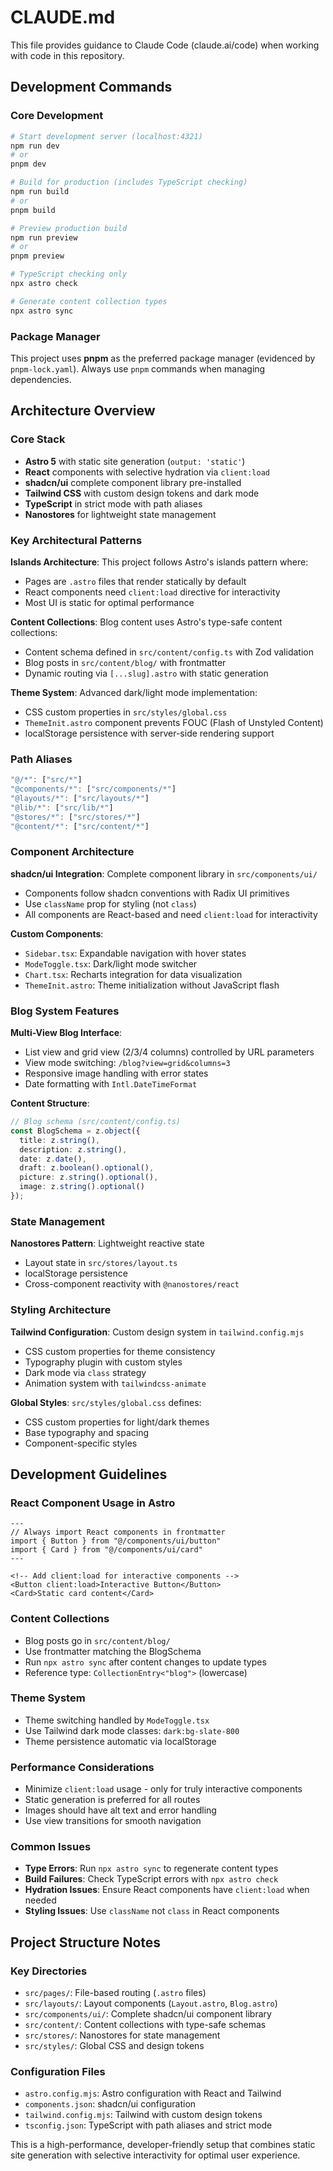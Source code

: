 # CLAUDE.md

This file provides guidance to Claude Code (claude.ai/code) when working with code in this repository.

## Development Commands

### Core Development
```bash
# Start development server (localhost:4321)
npm run dev
# or
pnpm dev

# Build for production (includes TypeScript checking)
npm run build
# or
pnpm build

# Preview production build
npm run preview
# or
pnpm preview

# TypeScript checking only
npx astro check

# Generate content collection types
npx astro sync
```

### Package Manager
This project uses **pnpm** as the preferred package manager (evidenced by `pnpm-lock.yaml`). Always use `pnpm` commands when managing dependencies.

## Architecture Overview

### Core Stack
- **Astro 5** with static site generation (`output: 'static'`)
- **React** components with selective hydration via `client:load`
- **shadcn/ui** complete component library pre-installed
- **Tailwind CSS** with custom design tokens and dark mode
- **TypeScript** in strict mode with path aliases
- **Nanostores** for lightweight state management

### Key Architectural Patterns

**Islands Architecture**: This project follows Astro's islands pattern where:
- Pages are `.astro` files that render statically by default
- React components need `client:load` directive for interactivity
- Most UI is static for optimal performance

**Content Collections**: Blog content uses Astro's type-safe content collections:
- Content schema defined in `src/content/config.ts` with Zod validation
- Blog posts in `src/content/blog/` with frontmatter
- Dynamic routing via `[...slug].astro` with static generation

**Theme System**: Advanced dark/light mode implementation:
- CSS custom properties in `src/styles/global.css`
- `ThemeInit.astro` component prevents FOUC (Flash of Unstyled Content)
- localStorage persistence with server-side rendering support

### Path Aliases
```typescript
"@/*": ["src/*"]
"@components/*": ["src/components/*"]
"@layouts/*": ["src/layouts/*"] 
"@lib/*": ["src/lib/*"]
"@stores/*": ["src/stores/*"]
"@content/*": ["src/content/*"]
```

### Component Architecture

**shadcn/ui Integration**: Complete component library in `src/components/ui/`
- Components follow shadcn conventions with Radix UI primitives
- Use `className` prop for styling (not `class`)
- All components are React-based and need `client:load` for interactivity

**Custom Components**:
- `Sidebar.tsx`: Expandable navigation with hover states
- `ModeToggle.tsx`: Dark/light mode switcher
- `Chart.tsx`: Recharts integration for data visualization
- `ThemeInit.astro`: Theme initialization without JavaScript flash

### Blog System Features

**Multi-View Blog Interface**:
- List view and grid view (2/3/4 columns) controlled by URL parameters
- View mode switching: `/blog?view=grid&columns=3`
- Responsive image handling with error states
- Date formatting with `Intl.DateTimeFormat`

**Content Structure**:
```typescript
// Blog schema (src/content/config.ts)
const BlogSchema = z.object({
  title: z.string(),
  description: z.string(),
  date: z.date(),
  draft: z.boolean().optional(),
  picture: z.string().optional(),
  image: z.string().optional()
});
```

### State Management

**Nanostores Pattern**: Lightweight reactive state
- Layout state in `src/stores/layout.ts`
- localStorage persistence
- Cross-component reactivity with `@nanostores/react`

### Styling Architecture

**Tailwind Configuration**: Custom design system in `tailwind.config.mjs`
- CSS custom properties for theme consistency
- Typography plugin with custom styles
- Dark mode via `class` strategy
- Animation system with `tailwindcss-animate`

**Global Styles**: `src/styles/global.css` defines:
- CSS custom properties for light/dark themes
- Base typography and spacing
- Component-specific styles

## Development Guidelines

### React Component Usage in Astro
```astro
---
// Always import React components in frontmatter
import { Button } from "@/components/ui/button"
import { Card } from "@/components/ui/card"
---

<!-- Add client:load for interactive components -->
<Button client:load>Interactive Button</Button>
<Card>Static card content</Card>
```

### Content Collections
- Blog posts go in `src/content/blog/`
- Use frontmatter matching the BlogSchema
- Run `npx astro sync` after content changes to update types
- Reference type: `CollectionEntry<"blog">` (lowercase)

### Theme System
- Theme switching handled by `ModeToggle.tsx`
- Use Tailwind dark mode classes: `dark:bg-slate-800`
- Theme persistence automatic via localStorage

### Performance Considerations
- Minimize `client:load` usage - only for truly interactive components
- Static generation is preferred for all routes
- Images should have alt text and error handling
- Use view transitions for smooth navigation

### Common Issues
- **Type Errors**: Run `npx astro sync` to regenerate content types
- **Build Failures**: Check TypeScript errors with `npx astro check`
- **Hydration Issues**: Ensure React components have `client:load` when needed
- **Styling Issues**: Use `className` not `class` in React components

## Project Structure Notes

### Key Directories
- `src/pages/`: File-based routing (`.astro` files)
- `src/layouts/`: Layout components (`Layout.astro`, `Blog.astro`)
- `src/components/ui/`: Complete shadcn/ui component library
- `src/content/`: Content collections with type-safe schemas
- `src/stores/`: Nanostores for state management
- `src/styles/`: Global CSS and design tokens

### Configuration Files
- `astro.config.mjs`: Astro configuration with React and Tailwind
- `components.json`: shadcn/ui configuration
- `tailwind.config.mjs`: Tailwind with custom design tokens
- `tsconfig.json`: TypeScript with path aliases and strict mode

This is a high-performance, developer-friendly setup that combines static site generation with selective interactivity for optimal user experience.